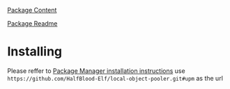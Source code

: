 [Package Content](Assets/PackageContent/)

[Package Readme](Assets/PackageContent/README.md)

# Installing
Please reffer to [Package Manager installation instructions](https://docs.unity3d.com/Manual/upm-ui-giturl.html)
use `https://github.com/HalfBlood-Elf/local-object-pooler.git#upm` as the url
